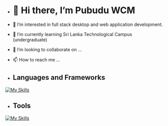 - <h1 align:"center">👋 Hi there, I’m Pubudu WCM </h1>
- 👀 I’m interested in full stack desktop and web application development.
- 🌱 I’m currently learning Sri Lanka Technological Campus (undergraduate)
- 💞️ I’m looking to collaborate on ... 
- 📫 How to reach me ...


- <h2>Languages and Frameworks</h2>
[![My Skills](https://skillicons.dev/icons?i=python,java,nodejs,mongodb,azure,aws,html,css,react,spring,javascript,flutter&perline=6)](https://skillicons.dev)

- <h2>Tools</h2>
[![My Skills](https://skillicons.dev/icons?i=pycharm,postman,npm,linkedin,idea,git,github&perline=6)](https://skillicons.dev)
